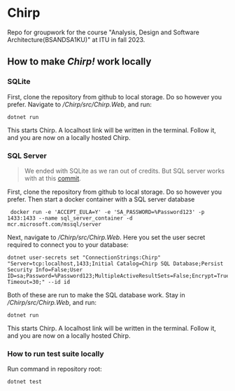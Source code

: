 # Chirp
Repo for groupwork for the course "Analysis, Design and Software Architecture(BSANDSA1KU)" at ITU in fall 2023.


## How to make _Chirp!_ work locally
### SQLite
First, clone the repository from github to local storage. Do so however you prefer.
Navigate to  */Chirp/src/Chirp.Web*, and run:
```
dotnet run
```
This starts Chirp. A localhost link will be written in the terminal. Follow it, and you are now on a locally hosted Chirp.



### SQL Server
> We ended with SQLite as we ran out of credits. But SQL server works with at this [commit](https://github.com/ITU-BDSA23-GROUP24/Chirp/tree/9e05008fab7e9c4d4fc7709a31296f601a372c11).

First, clone the repository from github to local storage. Do so however you prefer.
Then start a docker container with a SQL server database
```
 docker run -e 'ACCEPT_EULA=Y' -e 'SA_PASSWORD=%Password123' -p 1433:1433 --name sql_server_container -d mcr.microsoft.com/mssql/server
```
Next, navigate to */Chirp/src/Chirp.Web*. Here you set the user secret required to connect you to your database:
```
dotnet user-secrets set "ConnectionStrings:Chirp" "Server=tcp:localhost,1433;Initial Catalog=Chirp SQL Database;Persist Security Info=False;User ID=sa;Password=%Password123;MultipleActiveResultSets=False;Encrypt=True;TrustServerCertificate=True;Connection Timeout=30;" --id id
```
Both of these are run to make the SQL database work. Stay in */Chirp/src/Chirp.Web*, and run:
```
dotnet run
```
This starts Chirp. A localhost link will be written in the terminal. Follow it, and you are now on a locally hosted Chirp.

### How to run test suite locally
Run command in repository root:
```
dotnet test
```
